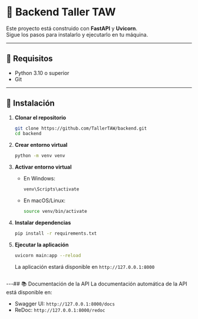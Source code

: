 # 🚀 Backend Taller TAW

Este proyecto está construido con **FastAPI** y **Uvicorn**.  
Sigue los pasos para instalarlo y ejecutarlo en tu máquina.

---

## 📌 Requisitos
- Python 3.10 o superior
- Git

---

## 🔹 Instalación

1. **Clonar el repositorio**
   ```bash
   git clone https://github.com/TallerTAW/backend.git
   cd backend

2. **Crear entorno virtual**
   ```bash
   python -m venv venv
   ```
3. **Activar entorno virtual**
   - En Windows:
     ```bash
     venv\Scripts\activate
     ```
   - En macOS/Linux:
     ```bash
     source venv/bin/activate
     ```
4. **Instalar dependencias**
     ```bash
     pip install -r requirements.txt
     ```

5. **Ejecutar la aplicación**
   ```bash
   uvicorn main:app --reload
   ```
    La aplicación estará disponible en `http://127.0.0.1:8000`
    ```
---## 📚 Documentación de la API
    La documentación automática de la API está disponible en:
   - Swagger UI: `http://127.0.0.1:8000/docs`
   - ReDoc: `http://127.0.0.1:8000/redoc`